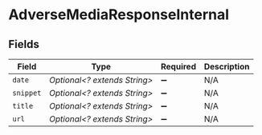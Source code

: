 # AdverseMediaResponseInternal


## Fields

| Field                        | Type                         | Required                     | Description                  |
| ---------------------------- | ---------------------------- | ---------------------------- | ---------------------------- |
| `date`                       | *Optional<? extends String>* | :heavy_minus_sign:           | N/A                          |
| `snippet`                    | *Optional<? extends String>* | :heavy_minus_sign:           | N/A                          |
| `title`                      | *Optional<? extends String>* | :heavy_minus_sign:           | N/A                          |
| `url`                        | *Optional<? extends String>* | :heavy_minus_sign:           | N/A                          |